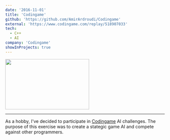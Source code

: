 ```yaml
---
date: '2016-11-01'
title: 'Codingame'
github: 'https://github.com/AmirArdroudi/Codingame'
external: 'https://www.codingame.com/replay/518907033'
tech:
  - C++
  - AI
company: 'Codingame'
showInProjects: true
---
```


<img src="/images/codingame.png" width="265" height="160"></img>

---

As a hobby, I've decided to participate in [Codingame](https://www.codingame.com) AI challenges. The purpose of this exercise was  to create a stategic game AI and compete against other programmers. 